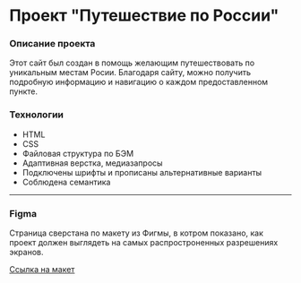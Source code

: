 # Проект "Путешествие по России"

### Описание проекта
Этот сайт был создан в помощь желающим путешествовать по уникальным местам
Росии. Благодаря сайту, можно получить подробную информацию и навигацию
о каждом предоставленном пункте.


### Технологии
* HTML
* CSS
* Файловая структура по БЭМ
* Адаптивная верстка, медиазапросы
* Подключены шрифты и прописаны альтернативные варианты
* Соблюдена семантика

*** 
### Figma  
Страница сверстана по макету из Фигмы, в котром показано, как проект должен выглядеть на самых распростроненных разрешениях экранов.

[Ссылка на макет](https://www.figma.com/file/5S2WSbEFL6awjVWJ0NWL8Q/Sprint-3_-Russia-_-desktop-%2B-mobile?node-id=28503%3A0)
